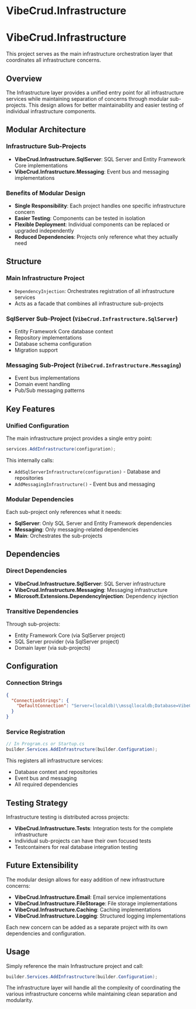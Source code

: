 # VibeCrud.Infrastructure

# VibeCrud.Infrastructure

This project serves as the main infrastructure orchestration layer that coordinates all infrastructure concerns.

## Overview

The Infrastructure layer provides a unified entry point for all infrastructure services while maintaining separation of concerns through modular sub-projects. This design allows for better maintainability and easier testing of individual infrastructure components.

## Modular Architecture

### Infrastructure Sub-Projects
- **VibeCrud.Infrastructure.SqlServer**: SQL Server and Entity Framework Core implementations
- **VibeCrud.Infrastructure.Messaging**: Event bus and messaging implementations

### Benefits of Modular Design
- **Single Responsibility**: Each project handles one specific infrastructure concern
- **Easier Testing**: Components can be tested in isolation
- **Flexible Deployment**: Individual components can be replaced or upgraded independently
- **Reduced Dependencies**: Projects only reference what they actually need

## Structure

### Main Infrastructure Project
- `DependencyInjection`: Orchestrates registration of all infrastructure services
- Acts as a facade that combines all infrastructure sub-projects

### SqlServer Sub-Project (`VibeCrud.Infrastructure.SqlServer`)
- Entity Framework Core database context
- Repository implementations
- Database schema configuration
- Migration support

### Messaging Sub-Project (`VibeCrud.Infrastructure.Messaging`)
- Event bus implementations
- Domain event handling
- Pub/Sub messaging patterns

## Key Features

### Unified Configuration
The main infrastructure project provides a single entry point:

```csharp
services.AddInfrastructure(configuration);
```

This internally calls:
- `AddSqlServerInfrastructure(configuration)` - Database and repositories
- `AddMessagingInfrastructure()` - Event bus and messaging

### Modular Dependencies
Each sub-project only references what it needs:
- **SqlServer**: Only SQL Server and Entity Framework dependencies
- **Messaging**: Only messaging-related dependencies
- **Main**: Orchestrates the sub-projects

## Dependencies

### Direct Dependencies
- **VibeCrud.Infrastructure.SqlServer**: SQL Server infrastructure
- **VibeCrud.Infrastructure.Messaging**: Messaging infrastructure
- **Microsoft.Extensions.DependencyInjection**: Dependency injection

### Transitive Dependencies
Through sub-projects:
- Entity Framework Core (via SqlServer project)
- SQL Server provider (via SqlServer project)
- Domain layer (via sub-projects)

## Configuration

### Connection Strings
```json
{
  "ConnectionStrings": {
    "DefaultConnection": "Server=(localdb)\\mssqllocaldb;Database=VibeCrudDb;Trusted_Connection=true;MultipleActiveResultSets=true"
  }
}
```

### Service Registration
```csharp
// In Program.cs or Startup.cs
builder.Services.AddInfrastructure(builder.Configuration);
```

This registers all infrastructure services:
- Database context and repositories
- Event bus and messaging
- All required dependencies

## Testing Strategy

Infrastructure testing is distributed across projects:
- **VibeCrud.Infrastructure.Tests**: Integration tests for the complete infrastructure
- Individual sub-projects can have their own focused tests
- Testcontainers for real database integration testing

## Future Extensibility

The modular design allows for easy addition of new infrastructure concerns:
- **VibeCrud.Infrastructure.Email**: Email service implementations
- **VibeCrud.Infrastructure.FileStorage**: File storage implementations
- **VibeCrud.Infrastructure.Caching**: Caching implementations
- **VibeCrud.Infrastructure.Logging**: Structured logging implementations

Each new concern can be added as a separate project with its own dependencies and configuration.

## Usage

Simply reference the main Infrastructure project and call:

```csharp
builder.Services.AddInfrastructure(builder.Configuration);
```

The infrastructure layer will handle all the complexity of coordinating the various infrastructure concerns while maintaining clean separation and modularity.